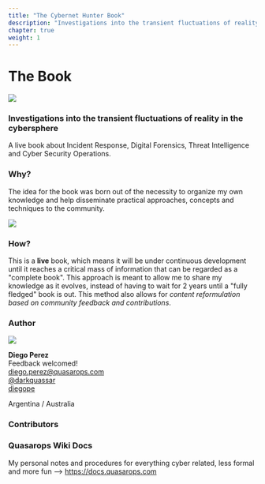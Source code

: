 ```yaml
---
title: "The Cybernet Hunter Book"
description: "Investigations into the transient fluctuations of reality in the cybersphere. A live book about Incident Response, Digital Forensics, Threat Intelligence and Cyber Security Operations."
chapter: true
weight: 1
---
```


# The Book

![](https://res.cloudinary.com/dnlarfkn3/image/upload/v1590544467/docs.quasarops.com/cyber-punk-mf_v7j5mi.png)

### Investigations into the transient fluctuations of reality in the cybersphere

A live book about Incident Response, Digital Forensics, Threat Intelligence and Cyber Security Operations.

### <i class="fas fa-book"></i> Why? 

The idea for the book was born out of the necessity to organize my own knowledge and help disseminate practical approaches, concepts and techniques to the community.

![](https://res.cloudinary.com/dnlarfkn3/image/upload/c_scale,w_357/v1590545990/docs.quasarops.com/cyberpunk-mural_zrgqks.png)

### <i class="fas fa-bolt"></i> How?

This is a **live** book, which means it will be under continuous development until it reaches a critical mass of information that can be regarded as a "complete book". This approach is meant to allow me to share my knowledge as it evolves, instead of having to wait for 2 years until a "fully fledged" book is out. This method also allows for *content reformulation based on community feedback and contributions*. 

### Author

![](https://res.cloudinary.com/dnlarfkn3/image/upload/w_1000,ar_16:9,c_fill,g_auto,e_sharpen/v1590545655/docs.quasarops.com/steampunk-goggles_dfzy52.png)

**Diego Perez** <br/>
Feedback welcomed! <br/>
<i class="far fa-envelope"></i> diego.perez@quasarops.com <br/>
<i class="fab fa-twitter"></i> [@darkquassar](https://twitter.com/darkquassar?lang=en) <br/>
<i class="fab fa-linkedin-in"></i> [diegope](https://au.linkedin.com/in/diegope) <br/>

Argentina / Australia <br/>

### Contributors

### Quasarops Wiki Docs

My personal notes and procedures for everything cyber related, less formal and more fun --> https://docs.quasarops.com